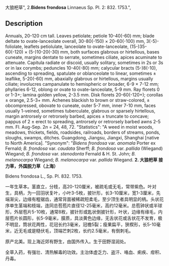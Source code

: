 大狼杷草",
2.**Bidens frondosa** Linnaeus Sp. Pl. 2: 832. 1753.",

## Description
Annuals, 20-120 cm tall. Leaves petiolate; petiole 10-40(-60) mm; blade deltate to ovate-lanceolate overall, 30-80(-150) × 20-60(-100) mm, 3(-5)-foliolate, leaflets petiolulate, lanceolate to ovate-lanceolate, (15-)35-60(-120) × (5-)10-20(-30) mm, both surfaces glabrous or hirtellous, bases cuneate, margins dentate to serrate, sometimes ciliate, apices acuminate to attenuate. Capitula radiate or discoid, usually solitary, sometimes in 2s or 3s or in lax corymbs; peduncles 10-40(-80) mm; calycular bracts (5-)8(-10), ascending to spreading, spatulate or oblanceolate to linear, sometimes ± leaflike, 5-20(-60) mm, abaxially glabrous or hirtellous, margins usually ciliate; involucres campanulate to hemispheric or broader, 6-9 × 7-12 mm; phyllaries 6-12, oblong or ovate to ovate-lanceolate, 5-9 mm. Ray florets 0 or 1-3+; lamina golden yellow, 2-3.5 mm. Disk florets 20-60(-120+); corollas ± orange, 2.5-3+ mm. Achenes blackish to brown or straw-colored, ± obcompressed, obovate to cuneate, outer 5-7 mm, inner 7-10 mm, faces usually 1-veined, sometimes tuberculate, glabrous or sparsely hirtellous, margin antrorsely or retrorsely barbed, apices ± truncate to concave; pappus of 2 ± erect to spreading, antrorsely or retrorsely barbed awns 2-5 mm. Fl. Aug-Sep. 2*n* = 24, 48, 72.
  "Statistics": "A weed in moist woods, meadows, thickets, fields, roadsides, railroads, borders of streams, ponds, sloughs, swamps, ditches. Guangdong, Jiangsu, Jiangxi, Shanghai [native to North America].
  "Synonym": "*Bidens frondosa* var. *anomala* Porter ex Fernald; *B. frondosa* var. *caudata* Sherff; *B. frondosa* var. *pallida* (Wiegand) Wiegand; *B. frondosa* var. *stenodonta* Fernald &amp; H. St. John; *B. melanocarpa* Wiegand; *B. melanocarpa* var. *pallida* Wiegand.
**2. 大狼杷草 接力草，外国脱力草（上海）**

Bidens frondosa L., Sp. Pl. 832. 1753.

一年生草本。茎直立，分枝，高20-120厘米，被疏毛或无毛，常带紫色。叶对生，具柄，为一回羽状复叶，小叶3-5枚，披针形，长3-10厘米，宽1-3厘米，先端渐尖，边缘有粗锯齿，通常背面被稀疏短柔毛，至少顶生者具明显的柄。头状花序单生茎端和枝端，连同总苞苞片直径12-25毫米，高约12毫米。总苞钟状或半球形，外层苞片5-10枚，通常8枚，披针形或匙状倒披针形，叶状，边缘有缘毛，内层苞片长圆形，长5-9毫米，膜质，具淡黄色边缘，无舌状花或舌状花不发育，极不明显，筒状花两性，花冠长约3毫米，冠檐5裂；瘦果扁平，狭楔形，长5-10毫米，近无毛或是糙伏毛，顶端芒刺2枚，长约2.5毫米，有倒刺毛。

原产北美。现上海近郊有野生，由国外传入。生于田野湿润处。

全草入药，有强壮、清热解毒的功效。主治体虚乏力、盗汗、咯血、痢疾、疳积、丹毒。
